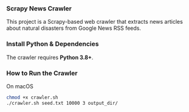 ### Scrapy News Crawler

This project is a Scrapy-based web crawler that extracts news articles about natural disasters from Google News RSS feeds.

### Install Python & Dependencies
The crawler requires **Python 3.8+**.

### How to Run the Crawler

On macOS

```bash
chmod +x crawler.sh
./crawler.sh seed.txt 10000 3 output_dir/
```
